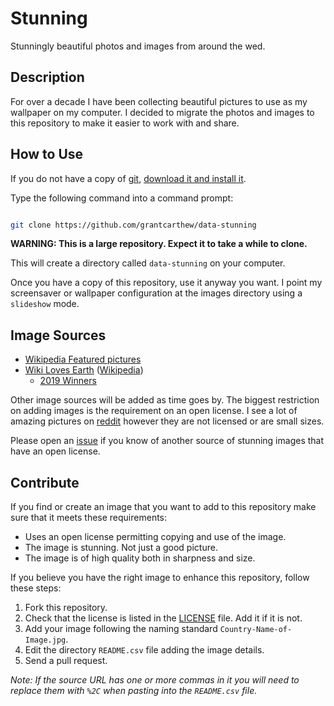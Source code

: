 # Stunning

Stunningly beautiful photos and images from around the wed.

## Description

For over a decade I have been collecting beautiful pictures to use as my wallpaper on my computer. I decided to migrate the photos and images to this repository to make it easier to work with and share.

## How to Use

If you do not have a copy of [git](https://git-scm.com/), [download it and install it](https://git-scm.com/downloads).

Type the following command into a command prompt:

```bash

git clone https://github.com/grantcarthew/data-stunning

```

__WARNING: This is a large repository. Expect it to take a while to clone.__

This will create a directory called `data-stunning` on your computer.

Once you have a copy of this repository, use it anyway you want. I point my screensaver or wallpaper configuration at the images directory using a `slideshow` mode.

## Image Sources

* [Wikipedia Featured pictures](https://en.wikipedia.org/wiki/Wikipedia:Featured_pictures)
* [Wiki Loves Earth](http://wikilovesearth.org/) ([Wikipedia](https://en.wikipedia.org/wiki/Wiki_Loves_Earth))
  * [2019 Winners](https://wikimediafoundation.org/news/2019/12/02/imagination-becomes-reality-in-the-winners-of-the-2019-wiki-loves-earth-photo-contest/)


Other image sources will be added as time goes by. The biggest restriction on adding images is the requirement on an open license. I see a lot of amazing pictures on [reddit](https://www.reddit.com/r/Pictures/) however they are not licensed or are small sizes.

Please open an [issue](https://github.com/grantcarthew/data-stunning/issues) if you know of another source of stunning images that have an open license.

## Contribute

If you find or create an image that you want to add to this repository make sure that it meets these requirements:

* Uses an open license permitting copying and use of the image.
* The image is stunning. Not just a good picture.
* The image is of high quality both in sharpness and size.

If you believe you have the right image to enhance this repository, follow these steps:

1. Fork this repository.
1. Check that the license is listed in the [LICENSE](LICENSE.md) file. Add it if it is not.
1. Add your image following the naming standard `Country-Name-of-Image.jpg`.
1. Edit the directory `README.csv` file adding the image details.
1. Send a pull request.

_Note: If the source URL has one or more commas in it you will need to replace them with `%2C` when pasting into the `README.csv` file._

